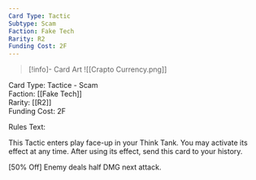 ```yaml
---
Card Type: Tactic
Subtype: Scam
Faction: Fake Tech
Rarity: R2
Funding Cost: 2F
---
```

> [!info]- Card Art
> ![[Crapto Currency.png]]

Card Type: Tactice - Scam  
Faction: [[Fake Tech]]  
Rarity: [[R2]]  
Funding Cost: 2F  

Rules Text:  

This Tactic enters play face-up in your Think Tank. You may activate its effect at any time.
After using its effect, send this card to your history.  

[50% Off] Enemy deals half DMG next attack.  